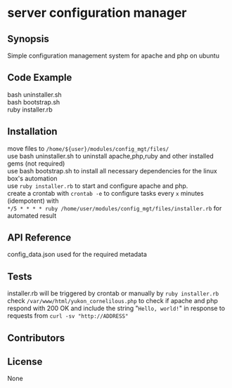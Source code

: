 # server configuration manager
## Synopsis

Simple configuration management system for apache and php on ubuntu

## Code Example
bash uninstaller.sh <br />
bash bootstrap.sh <br />
ruby installer.rb
## Installation
move files to `/home/${user}/modules/config_mgt/files/` <br />
use bash uninstaller.sh to uninstall apache,php,ruby and other installed gems (not required) <br />
use bash bootstrap.sh to install all necessary dependencies for the linux box's automation <br />
use `ruby installer.rb` to start and configure apache and php. <br />
create a crontab with `crontab -e` to configure tasks every `x` minutes (idempotent) with <br />
`*/5 * * * * ruby /home/user/modules/config_mgt/files/installer.rb` for automated result
<br />
## API Reference
config_data.json used for the required metadata

## Tests
installer.rb will be triggered by crontab or manually by `ruby installer.rb`  <br />
check `/var/www/html/yukon_cornelilous.php` to check if apache and php respond with 200 OK and include the string "`Hello, world!`" in response to requests from `curl -sv "http://ADDRESS"`

## Contributors
## License
None
